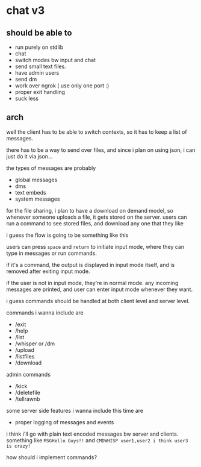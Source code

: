 # chat v3

## should be able to

- run purely on stdlib
- chat
- switch modes bw input and chat
- send small text files.
- have admin users
- send dm
- work over ngrok ( use only one port :)
- proper exit handling
- suck less

## arch

well the client has to be able to switch contexts, so it has to keep a list of messages.

there has to be a way to send over files, and since i plan on using json, i can just do it via json...

the types of messages are probably

- global messages
- dms
- text embeds
- system messages

for the file sharing, i plan to have a download on demand model, so whenever someone uploads a file, it gets stored on the server. users can run a command to see stored files, and download any one that they like

i guess the flow is going to be something like this

users can press `space` and `return` to initiate input mode, where they can type in messages or run commands.

if it's a command, the output is displayed in input mode itself, and is removed after exiting input mode.

if the user is not in input mode, they're in normal mode.
any incoming messages are printed, and user can enter input mode whenever they want.

i guess commands should be handled at both client level and server level.

commands i wanna include are

- /exit
- /help
- /list
- /whisper or /dm
- /upload
- /listfiles
- /download

admin commands

- /kick
- /deletefile
- /tellrawnb

some server side features i wanna include this time are

- proper logging of messages and events

i think i'll go with plain text encoded messages bw server and clients. something like `MSGHello Guys!!` and `CMDWHISP user1,user2 i think user3 is crazy!`

how should i implement commands?
